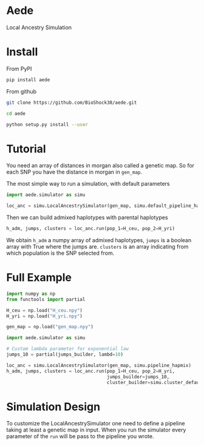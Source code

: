 # Aede

Local Ancestry Simulation

# Install

From PyPI
```bash
pip install aede
```

From github
```bash
git clone https://github.com/BioShock38/aede.git

cd aede

python setup.py install --user
```


# Tutorial

You need an array of distances in morgan also called a genetic map.
So for each SNP you have the distance in morgan in `gen_map`.

The most simple way to run a simulation, with default parameters
```python
import aede.simulator as simu

loc_anc = simu.LocalAncestrySimulator(gen_map, simu.default_pipeline_hapmix)
```

Then we can build admixed haplotypes with parental haplotypes
```python
h_adm, jumps, clusters = loc_anc.run(pop_1=H_ceu, pop_2=H_yri)
```
We obtain `h_adm` a numpy array of admixed haplotypes, `jumps` is a boolean array with True where the jumps are.
`clusters` is an array indicating from which population is the SNP selected from.

# Full Example

```python
import numpy as np
from functools import partial

H_ceu = np.load("H_ceu.npy")
H_yri = np.load("H_yri.npy")

gen_map = np.load("gen_map.npy")

import aede.simulator as simu

# Custom lambda parameter for exponential law
jumps_10 = partial(jumps_builder, lambd=10)

loc_anc = simu.LocalAncestrySimulator(gen_map, simu.pipeline_hapmix)
h_adm, jumps, clusters = loc_anc.run(pop_1=H_ceu, pop_2=H_yri,
                                     jumps_builder=jumps_10,
                                     cluster_builder=simu.cluster_default) 
```

# Simulation Design

To customize the LocalAncestrySimulator one need to define a pipeline taking at least a 
genetic map in input.
When you run the simulator every parameter of the `run` will be pass to the pipeline you wrote.
